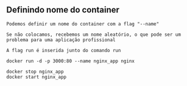 ## Definindo nome do container

```
Podemos definir um nome do container com a flag "--name"
```

```
Se não colocamos, recebemos um nome aleatório, o que pode ser um problema para uma aplicação profissional
```


```
A flag run é inserida junto do comando run
```

```
docker run -d -p 3000:80 --name nginx_app nginx

docker stop nginx_app
docker start nginx_app
```
